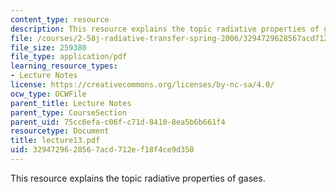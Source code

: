 ```yaml
---
content_type: resource
description: This resource explains the topic radiative properties of gases.
file: /courses/2-58j-radiative-transfer-spring-2006/3294729628567acd712ef18f4ce9d350_lecture13.pdf
file_size: 259380
file_type: application/pdf
learning_resource_types:
- Lecture Notes
license: https://creativecommons.org/licenses/by-nc-sa/4.0/
ocw_type: OCWFile
parent_title: Lecture Notes
parent_type: CourseSection
parent_uid: 75cc6efa-c06f-c71d-8410-8ea5b6b661f4
resourcetype: Document
title: lecture13.pdf
uid: 32947296-2856-7acd-712e-f18f4ce9d350
---
```

This resource explains the topic radiative properties of gases.